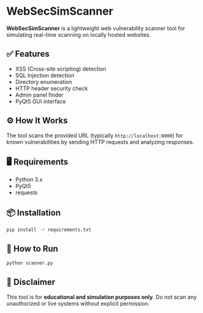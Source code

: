 # WebSecSimScanner

**WebSecSimScanner** is a lightweight web vulnerability scanner tool for simulating real-time scanning on locally hosted websites.

## ✅ Features

- XSS (Cross-site scripting) detection
- SQL Injection detection
- Directory enumeration
- HTTP header security check
- Admin panel finder
- PyQt5 GUI interface

## ⚙️ How It Works

The tool scans the provided URL (typically `http://localhost:8000`) for known vulnerabilities by sending HTTP requests and analyzing responses.

## 🖥 Requirements

- Python 3.x
- PyQt5
- requests

## 📦 Installation

```bash
pip install -r requirements.txt
```

## 🚀 How to Run

```bash
python scanner.py
```

## 🔐 Disclaimer

This tool is for **educational and simulation purposes only**. Do not scan any unauthorized or live systems without explicit permission.
